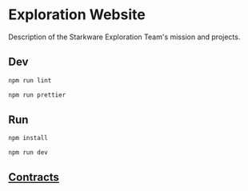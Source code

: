 # Exploration Website

Description of the Starkware Exploration Team's mission and projects.

## Dev

```bash
npm run lint

npm run prettier
```

## Run

```bash
npm install

npm run dev
```

## [Contracts](https://github.com/keep-starknet-strange/kudos)

